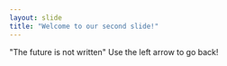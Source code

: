 ```yaml
---
layout: slide
title: "Welcome to our second slide!"
---
```

"The future is not written"
Use the left arrow to go back!
